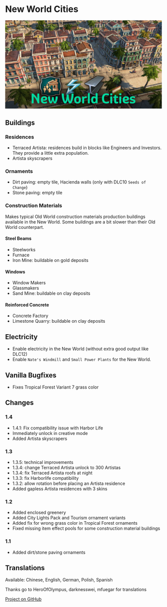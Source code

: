 # New World Cities

![](./banner.jpg)

## Buildings

### Residences

- Terraced Artista: residences build in blocks like Engineers and Investors.
  They provide a little extra population.
- Artista skyscrapers

### Ornaments

- Dirt paving: empty tile, Hacienda walls (only with DLC10 `Seeds of Change`)
- Stone paving: empty tile

### Construction Materials

Makes typical Old World construction materials production buildings available in the New World.
Some buildings are a bit slower than their Old World counterpart.

#### Steel Beams

- Steelworks
- Furnace
- Iron Mine: buildable on gold deposits

#### Windows

- Window Makers
- Glassmakers
- Sand Mine: buildable on clay deposits

#### Reinforced Concrete

- Concrete Factory
- Limestone Quarry: buildable on clay deposits

## Electricity

- Enable electricity in the New World (without extra good output like DLC12)
- Enable `Nate's Windmill` and `Small Power Plants` for the New World.

## Vanilla Bugfixes

- Fixes Tropical Forest Variant 7 grass color

## Changes

### 1.4

- 1.4.1: Fix compatibility issue with Harbor Life
- Immediately unlock in creative mode
- Added Artista skyscrapers

### 1.3

- 1.3.5: technical improvements
- 1.3.4: change Terraced Artista unlock to 300 Artistas
- 1.3.4: fix Terraced Artista roofs at night
- 1.3.3: fix Harborlife compatibility
- 1.3.2: allow rotation before placing an Artista residence
- Added gapless Artista residences with 3 skins

### 1.2

- Added enclosed greenery
- Added City Lights Pack and Tourism ornament variants
- Added fix for wrong grass color in Tropical Forest ornaments
- Fixed missing item effect pools for some construction material buildings

### 1.1

- Added dirt/stone paving ornaments

## Translations

Available: Chinese, English, German, Polish, Spanish

Thanks go to HeroOfOlympus, darknesswei, mfuegar for translations

[Project on GitHub](https://github.com/jakobharder/anno-1800-jakobs-mods)
